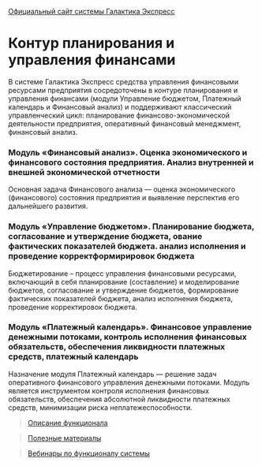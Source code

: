 [Официальный сайт системы Галактика Экспресс](http://galaktika-express.ru/)



# Контур планирования и управления финансами #

В системе Галактика Экспресс средства управления финансовыми ресурсами предприятия сосредоточены в контуре планирования и управления финансами (модули Управление бюджетом, Платежный календарь и Финансовый анализ) и поддерживают классический управленческий цикл: планирование финансово-экономической деятельности предприятия, оперативный финансовый менеджмент, финансовый анализ.

### Модуль «Финансовый анализ». Оценка экономического и финансового состояния предприятия. Анализ внутренней и внешней экономической отчетности ###

Основная задача Финансового анализа — оценка экономического (финансового) состояния предприятия и выявление перспектив его дальнейшего развития.

### Модуль «Управление бюджетом». Планирование бюджета, согласование и утверждение бюджета, ование фактических показателей бюджета. анализ исполнения и проведение корректформирировок бюджета ###

Бюджетирование – процесс управления финансовыми ресурсами, включающий в себя планирование (составление) и моделирование бюджетов, согласование и утверждение бюджетов, формирование фактических показателей бюджета, анализ исполнения бюджета, проведение корректировок бюджета.

### Модуль «Платежный календарь». Финансовое управление денежными потоками, контроль исполнения финансовых обязательств, обеспечения ликвидности платежных средств, платежный календарь ###

Назначение модуля Платежный календарь — решение задач оперативного финансового управления денежными потоками. Модуль является инструментом контроля исполнения финансовых обязательств, обеспечения абсолютной ликвидности платежных средств, минимизации риска неплатежеспособности.

> [Описание функционала](http://erp.galaktika.ru/solutions/contours/finance/)

> [Полезные материалы](ppt_and_pdf.md)

> [Вебинары по функционалу системы](Vebinar.md)